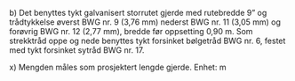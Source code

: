 b) Det benyttes tykt galvanisert storrutet gjerde med rutebredde 9” og trådtykkelse øverst BWG nr. 9 (3,76 mm) nederst BWG nr. 11 (3,05 mm) og forøvrig BWG nr. 12 (2,77 mm), bredde før oppsetting 0,90 m. Som strekktråd oppe og nede benyttes tykt forsinket bølgetråd BWG nr. 6, festet med tykt forsinket sytråd BWG nr. 17.

x) Mengden måles som prosjektert lengde gjerde. Enhet: m


